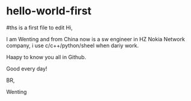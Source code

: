 # hello-world-first
#ths is a first file to edit
Hi,

I am Wenting and from China now is a sw engineer in HZ Nokia Network company, i use c/c++/python/sheel when dariy work.

Haapy to know you all in Github.

Good every day!


BR,

Wenting
